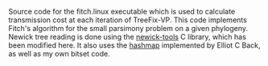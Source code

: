 Source code for the fitch.linux executable which is used to calculate transmission cost at each iteration of TreeFix-VP. This code implements Fitch's algorithm for the small parsimony problem on a given phylogeny. Newick tree reading is done using the [newick-tools](https://github.com/xflouris/newick-tools) C library, which has been modified here. It also uses the [hashmap](http://elliottback.com/wp/hashmap-implementation-in-c/) implemented by Elliot C Back, as well as my own bitset code.
